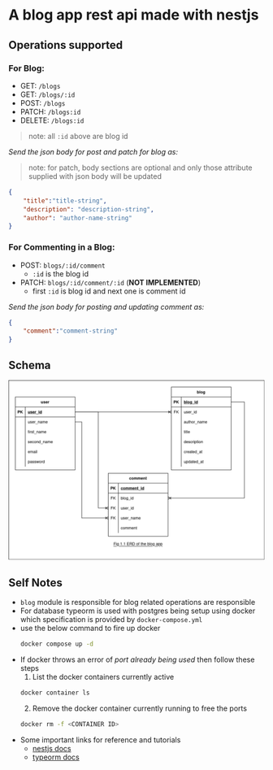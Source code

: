 # A blog app rest api made with nestjs

## Operations supported
### For Blog:

* GET: `/blogs`
* GET: `/blogs/:id`
* POST: `/blogs`
* PATCH: `/blogs:id`
* DELETE: `/blogs:id`
> note: all `:id` above are blog id

*Send the json body for post and patch for blog as:*
> note: for patch, body sections are optional and only those attribute supplied with json body will be updated
```json
{
	"title":"title-string",
	"description": "description-string",
	"author": "author-name-string"
}
```

### For Commenting in a Blog:

* POST: `blogs/:id/comment`
  * `:id` is the blog id
* PATCH: `blogs/:id/comment/:id` (**NOT IMPLEMENTED**)
  * first `:id` is blog id and next one is comment id

*Send the json body for posting and updating comment as:*
```json
{
	"comment":"comment-string"
}
```

## Schema
![ERD of App](erd_blog_app_fig_1_1.png)

## Self Notes
* `blog` module is responsible for blog related operations are responsible
* For database typeorm is used with postgres being setup using docker which specification is provided by `docker-compose.yml`
* use the below command to fire up docker
	```bash 
	docker compose up -d 
	```
* If docker throws an error of *port already being used* then follow these steps
	1. List the docker containers currently active
	```bash
	docker container ls 
	```
	2. Remove the docker container currently running to free the ports
	```bash
	docker rm -f <CONTAINER ID>
	```
* Some important links for reference and tutorials
  * [nestjs docs](https://docs.nestjs.com/)
  * [typeorm docs](https://typeorm.io/)
